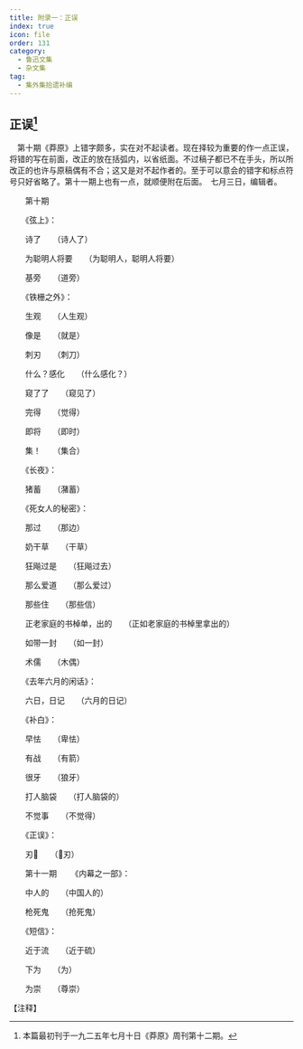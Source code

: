 ```yaml
---
title: 附录一：正误
index: true
icon: file
order: 131
category:
  - 鲁迅文集
  - 杂文集
tag:  
  - 集外集拾遗补编
---
```


## 正误[^①]

　第十期《莽原》上错字颇多，实在对不起读者。现在择较为重要的作一点正误，将错的写在前面，改正的放在括弧内，以省纸面。不过稿子都已不在手头，所以所改正的也许与原稿偶有不合；这又是对不起作者的。至于可以意会的错字和标点符号只好省略了。第十一期上也有一点，就顺便附在后面。　七月三日，编辑者。

　　第十期

　　《弦上》：

　　诗了　　（诗人了）

　　为聪明人将要　　（为聪明人，聪明人将要）

　　基旁　　（道旁）

　　《铁栅之外》：

　　生观　　（人生观）

　　像是　　（就是）

　　刺刃　　（刺刀）

　　什么？感化　　（什么感化？）

　　窥了了　　（窥见了）

　　完得　　（觉得）

　　即将　　（即时）

　　集！　　（集合）

　　《长夜》：

　　猪蓄　　（潴蓄）

　　《死女人的秘密》：

　　那过　　（那边）

　　奶干草　　（干草）

　　狂飚过是　　（狂飚过去）

　　那么爱道　　（那么爱过）

　　那些住　　（那些信）

　　正老家庭的书棹单，出的　　（正如老家庭的书棹里拿出的）

　　如带一封　　（如一封）

　　术儒　　（木偶）

　　《去年六月的闲话》：

　　六日，日记　　（六月的日记）

　　《补白》：

　　早怯　　（卑怯）

　　有战　　（有箭）

　　很牙　　（狼牙）

　　打人脑袋　　（打人脑袋的）

　　不觉事　　（不觉得）

　　《正误》：

　　刃　　（刃）

　　第十一期
　　《内幕之一部》：

　　中人的　　（中国人的）

　　枪死鬼　　（抢死鬼）

　　《短信》：

　　近于流　　（近于硫）

　　下为　　（为）

　　为崇　　（尊崇）

【注释】

[^①]:本篇最初刊于一九二五年七月十日《莽原》周刊第十二期。
